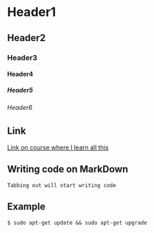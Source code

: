 # Header1
## Header2
### Header3
#### Header4
##### Header5
###### Header6

## Link
[Link on course where I learn all this](http://terokarvinen.com/2018/aikataulu-%e2%80%93-palvelinten-hallinta-ict4tn022-4-ti-5-ke-5-loppukevat-2018-5p)

## Writing code on MarkDown

	Tabbing out will start writing code

## Example
	
	$ sudo apt-get update && sudo apt-get upgrade
